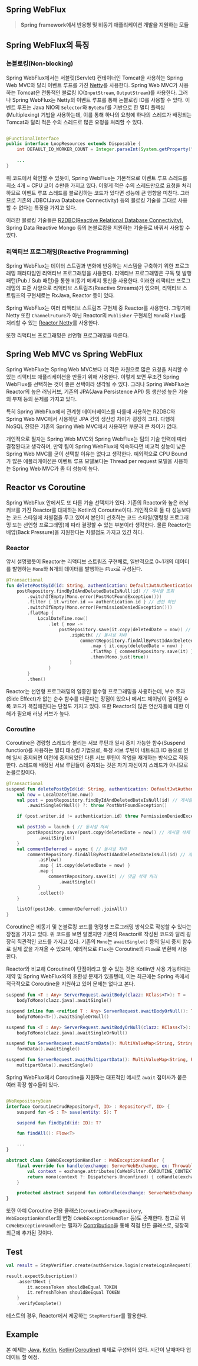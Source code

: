 ## Spring WebFlux

> **Spring framework에서 반응형 및 비동기 애플리케이션 개발을 지원하는 모듈**

## Spring WebFlux의 특징

### 논블로킹(Non-blocking)

Spring WebFlux에서는 서블릿(Servlet) 컨테이너인 Tomcat을 사용하는 Spring Web MVC와 달리 이벤트 루프를 가진 [Netty](https://github.com/netty/netty)를
사용한다.
Spring Web MVC가 사용하는 Tomcat은 전통적인 블로킹 IO(`InputStream`, `OutputStream`)를 사용한다.
그러나 Spring WebFlux는 Netty의 이벤트 루프를 통해 논블로킹 IO를 사용할 수 있다.
이벤트 루프는 Java NIO의 `Selector`와 `ByteBuf`를 기반으로 한 멀티 플렉싱(Multiplexing) 기법을 사용하는데,
이를 통해 하나의 요청에 하나의 스레드가 배정되는 Tomcat과 달리 적은 수의 스레드로 많은 요청을 처리할 수 있다.

```java

@FunctionalInterface
public interface LoopResources extends Disposable {
    int DEFAULT_IO_WORKER_COUNT = Integer.parseInt(System.getProperty("reactor.netty.ioWorkerCount", "" + Math.max(Runtime.getRuntime().availableProcessors(), 4)));
    
    ...
}
```

위 코드에서 확인할 수 있듯이, Spring WebFlux는 기본적으로 이벤트 루프 스레드를 최소 4개 ~ CPU 코어 수만큼 가지고 있다.
이렇게 적은 수의 스레드만으로 요청을 처리하므로 이벤트 루프 스레드를 블로킹하는 코드가 있다면 성능에 큰 영향을 미친다.
그러므로 기존의 JDBC(Java Database Connectivity) 등의 블로킹 기술을 그대로 사용할 수 없다는 특징을 가지고 있다.

이러한 블로킹 기술들은 [R2DBC(Reactive Relational Database Connectivity)](https://github.com/r2dbc), Spring Data Reactive Mongo
등의 논블로킹을 지원하는 기술들로 바꿔서 사용할 수 있다.

### 리액티브 프로그래밍(Reactive Programming)

Spring WebFlux는 데이터 스트림과 변화에 반응하는 시스템을 구축하기 위한 프로그래밍 패러다임인 리액티브 프로그래밍을 사용한다.
리액티브 프로그래밍은 구독 및 발행 패턴(Pub / Sub 패턴)을 통한 비동기 메세지 통신을 사용한다.
이러한 리액티브 프로그래밍의 표준 사양으로 리액티브 스트림즈(Reactive Streams)가 있으며, 리액티브 스트림즈의 구현체로는 RxJava, Reactor 등이 있다.

Spring WebFlux는 여러 리액티브 스트림즈 구현체 중 Reactor를 사용한다.
그렇기에 Netty 또한 `ChannelFuture`가 아닌 Reactor의 `Publisher` 구현체인 `Mono`와 `Flux`를 처리할 수
있는 [Reactor Netty](https://github.com/reactor/reactor-netty)를 사용한다.

또한 리액티브 프로그래밍은 선언형 프로그래밍을 따른다.

## Spring Web MVC vs Spring WebFlux

Spring WebFlux는 Spring Web MVC보다 더 적은 자원으로 많은 요청을 처리할 수 있는 리액티브 애플리케이션을 만들기 위해 사용한다.
이렇게 보면 무조건 Spring WebFlux를 선택하는 것이 좋은 선택이라 생각될 수 있다.
그러나 Spring WebFlux는 Reactor의 높은 러닝커브, 기존의 JPA(Java Persistence API) 등 생산성 높은 기술의 부재 등의 문제를 가지고 있다.

특히 Spring WebFlux에서 관계형 데이터베이스를 다룰때 사용하는 R2DBC와 Spring Web MVC에서 사용하던 JPA 간의 생산성 차이가 굉장히 크다.
다행히 NoSQL 진영은 기존의 Spring Web MVC에서 사용하던 부분과 큰 차이가 없다.

개인적으로 필자는 Spring Web MVC와 Spring WebFlux는 팀의 기술 인력에 따라 결정된다고 생각하며,
만약 팀이 Spring WebFlux에 익숙하다면 비교적 성능이 낮은 Spring Web MVC를 굳이 선택할 이유는 없다고 생각한다.
예외적으로 CPU Bound가 많은 애플리케이션은 이벤트 루프 모델보다는 Thread per request 모델을 사용하는 Spring Web MVC가 좀 더 성능이 높다.

## Reactor vs Coroutine

Spring WebFlux 안에서도 또 다른 기술 선택지가 있다.
기존의 Reactor와 높은 러닝 커브를 가진 Reactor를 대체하는 Kotlin의 Coroutine이다.
개인적으로 둘 다 성능보다는 코드 스타일에 차별점을 두고 있어서 본인이 선호하는 코드 스타일(명령형 프로그래밍 또는 선언형 프로그래밍)에 따라 결정할 수 있는 부분이라 생각한다.
물론 Reactor는 배압(Back Pressure)을 지원한다는 차별점도 가지고 있긴 하다.

### Reactor

앞서 설명했듯이 Reactor는 리액티브 스트림즈 구현체로, 일반적으로 0~1개의 데이터를 발행하는 `Mono`와 N개의 데이터를 발행하는 `Flux`로 구성된다.

```kotlin
@Transactional
fun deletePostById(id: String, authentication: DefaultJwtAuthentication): Mono<Void> =
    postRepository.findByIdAndDeletedDateIsNull(id) // 게시글 조회
        .switchIfEmpty(Mono.error(PostNotFoundException()))
        .filter { it.writer.id == authentication.id } // 권한 확인
        .switchIfEmpty(Mono.error(PermissionDeniedException()))
        .flatMap {
            LocalDateTime.now()
                .let { now ->
                    postRepository.save(it.copy(deletedDate = now)) // 게시글 삭제 처리
                        .zipWith( // 동시성 처리
                            commentRepository.findAllByPostIdAndDeletedDateIsNull(id) // 게시글에 달린 댓글 전체 조회
                                .map { it.copy(deletedDate = now) }
                                .flatMap { commentRepository.save(it) } // 댓글 삭제 처리
                                .then(Mono.just(true))
                        )
                }
        }
        .then()
```

Reactor는 선언형 프로그래밍의 일종인 함수형 프로그래밍을 사용하는데, 부수 효과(Side Effect)가 없는 순수 함수를 다룬다는 장점이 있으나 메서드 체이닝이 길어질 수록 코드가
복잡해진다는 단점도 가지고 있다.
또한 Reactor의 많은 연산자들에 대한 이해가 필요해 러닝 커브가 높다.

### Coroutine

Coroutine은 경량형 스레드라 불리는 서브 루틴과 일시 중지 가능한 함수(Suspend function)를 사용하는 멀티 태스킹 기법으로, 특정 서브 루틴이 네트워크 IO 등으로 인해 일시 중지되면 이전에
중지되었던 다른 서브 루틴이 작업을 재개하는 방식으로 작동한다. 스레드에 배정된 서브 루틴들이 중지되는 것은 자기 자신이지 스레드가 아니므로 논블로킹이다.

```kotlin
@Transactional
suspend fun deletePostById(id: String, authentication: DefaultJwtAuthentication): Unit = coroutineScope {
    val now = LocalDateTime.now()
    val post = postRepository.findByIdAndDeletedDateIsNull(id) // 게시글 조회
        .awaitSingleOrNull() ?: throw PostNotFoundException()

    if (post.writer.id != authentication.id) throw PermissionDeniedException()

    val postJob = launch { // 동시성 처리
        postRepository.save(post.copy(deletedDate = now)) // 게시글 삭제 처리
            .awaitSingle()
    }
    val commentDeferred = async { // 동시성 처리
        commentRepository.findAllByPostIdAndDeletedDateIsNull(id) // 게시글에 달린 댓글 전체 조회
            .asFlow()
            .map { it.copy(deletedDate = now) }
            .map {
                commentRepository.save(it) // 댓글 삭제 처리
                    .awaitSingle()
            }
            .collect()
    }

    listOf(postJob, commentDeferred).joinAll()
}
```

Coroutine은 비동기 및 논블로킹 코드를 명령형 프로그래밍 방식으로 작성할 수 있다는 장점을 가지고 있다.
위 코드를 보면 알겠지만 기존의 Reactor로 작성된 코드와 달리 굉장히 직관적인 코드를 가지고 있다.
기존의 `Mono`는 `awaitSingle()` 등의 일시 중지 함수로 실제 값을 가져올 수 있으며, 예외적으로 `Flux`는 Coroutine의 `Flow`로 변환해 사용한다.

Reactor와 비교해 Coroutine이 단점이라고 할 수 있는 것은 Kotlin만 사용 가능하다는 제약 및 Spring WebFlux와의 호환성 문제가 있을텐데, 이는 최근에는 Spring 측에서 적극적으로
Coroutine을 지원하고 있어 문제는 없다고 본다.

```kotlin
suspend fun <T : Any> ServerRequest.awaitBody(clazz: KClass<T>): T =
    bodyToMono(clazz.java).awaitSingle()

suspend inline fun <reified T : Any> ServerRequest.awaitBodyOrNull(): T? =
    bodyToMono<T>().awaitSingleOrNull()

suspend fun <T : Any> ServerRequest.awaitBodyOrNull(clazz: KClass<T>): T? =
    bodyToMono(clazz.java).awaitSingleOrNull()

suspend fun ServerRequest.awaitFormData(): MultiValueMap<String, String> =
    formData().awaitSingle()

suspend fun ServerRequest.awaitMultipartData(): MultiValueMap<String, Part> =
    multipartData().awaitSingle()
```

Spring WebFlux에서 Coroutine을 지원하는 대표적인 예시로 `await` 접미사가 붙은 여러 확장 함수들이 있다.

```kotlin

@NoRepositoryBean
interface CoroutineCrudRepository<T, ID> : Repository<T, ID> {
    suspend fun <S : T> save(entity: S): T

    suspend fun findById(id: ID): T?

    fun findAll(): Flow<T>

    ...
}
```

```kotlin
abstract class CoWebExceptionHandler : WebExceptionHandler {
    final override fun handle(exchange: ServerWebExchange, ex: Throwable): Mono<Void> {
        val context = exchange.attributes[CoWebFilter.COROUTINE_CONTEXT_ATTRIBUTE] as CoroutineContext?
        return mono(context ?: Dispatchers.Unconfined) { coHandle(exchange, ex) }.then()
    }

    protected abstract suspend fun coHandle(exchange: ServerWebExchange, ex: Throwable)
}
```

또한 아예 Coroutine 전용 클래스(`CoroutineCrudRepository`, `WebExceptionHandler`의 변형 `CoWebExceptionHandler` 등)도 존재한다.
참고로 위 `CoWebExceptionHandler`는 필자가 [Contribution](https://github.com/spring-projects/spring-framework/pull/32931)을 통해 직접
만든 클래스로, 굉장히 최근에 추가된 것이다.

## Test

```kotlin
val result = StepVerifier.create(authService.login(createLoginRequest()))

result.expectSubscription()
    .assertNext {
        it.accessToken shouldBeEqual TOKEN
        it.refreshToken shouldBeEqual TOKEN
    }
    .verifyComplete()
```

테스트의 경우, Reactor에서 제공하는 `StepVerifier`를 활용한다.

## Example

본
예제는 [Java](https://github.com/earlgrey02/spring-webflux-example/tree/main/reactor/java-reactor), [Kotlin](https://github.com/earlgrey02/spring-webflux-example/tree/main/reactor/kotlin-reactor), [Kotlin(Coroutine)](https://github.com/earlgrey02/spring-webflux-example/tree/main/coroutine)
예제로 구성되어 있다.
시간이 날때마다 업데이트 할 예정.

